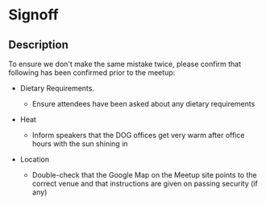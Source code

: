 # Signoff

## Description

To ensure we don't make the same mistake twice, please confirm that following has been confirmed prior to the meetup:

* Dietary Requirements.
  * Ensure attendees have been asked about any dietary requirements
  
* Heat
  * Inform speakers that the DOG offices get very warm after office hours with the sun shining in

* Location
  * Double-check that the Google Map on the Meetup site points to the correct venue and that instructions are given on passing security (if any)
